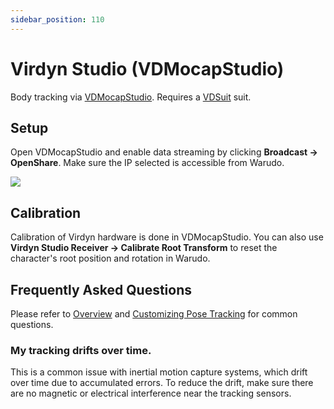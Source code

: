 ```yaml
---
sidebar_position: 110
---
```


# Virdyn Studio (VDMocapStudio)

Body tracking via [VDMocapStudio](https://www.virdynm.com/virdyn-vdmocap-studio-motion-capture-software-system-for-vdsuit-full-product/). Requires a [VDSuit](https://www.virdynm.com/virdyn-vdsuit-full-for-full-body-function-inertia-motion-capture-suit-product/) suit.

## Setup

Open VDMocapStudio and enable data streaming by clicking **Broadcast → OpenShare**. Make sure the IP selected is accessible from Warudo.

![](pathname:///doc-img/en-virdyn-1.png)

## Calibration

Calibration of Virdyn hardware is done in VDMocapStudio. You can also use **Virdyn Studio Receiver → Calibrate Root Transform** to reset the character's root position and rotation in Warudo.

## Frequently Asked Questions

Please refer to [Overview](overview#FAQ) and [Customizing Pose Tracking](body-tracking#FAQ) for common questions.

### My tracking drifts over time.

This is a common issue with inertial motion capture systems, which drift over time due to accumulated errors. To reduce the drift, make sure there are no magnetic or electrical interference near the tracking sensors.
